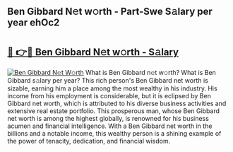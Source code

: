 ## Ben Gibbard N𝚎t w𝚘rth - Part-Swe S𝚊lary per year ehOc2

# <h2><a href="http://gc4g0i3.nevu.top/?p=Ben+Gibbard">🔗 👉🔴 Ben Gibbard N𝚎t w𝚘rth - S𝚊lary</a></h2>

[![Ben Gibbard N𝚎t W𝚘rth](https://i.imgur.com/Oavwk0R.jpeg)](http://gc4g0i3.nevu.top/?p=Ben+Gibbard)
What is Ben Gibbard n𝚎t w𝚘rth? What is Ben Gibbard s𝚊lary per year?
This rich person's Ben Gibbard net worth is sizable, earning him a place among the most wealthy in his industry. His income from his employment is considerable, but it is eclipsed by Ben Gibbard net worth, which is attributed to his diverse business activities and extensive real estate portfolio. This prosperous man, whose Ben Gibbard net worth is among the highest globally, is renowned for his business acumen and financial intelligence. With a Ben Gibbard net worth in the billions and a notable income, this wealthy person is a shining example of the power of tenacity, dedication, and financial wisdom.
